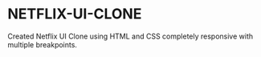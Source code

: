 # NETFLIX-UI-CLONE
Created Netflix UI Clone using HTML and CSS completely responsive with multiple breakpoints.

